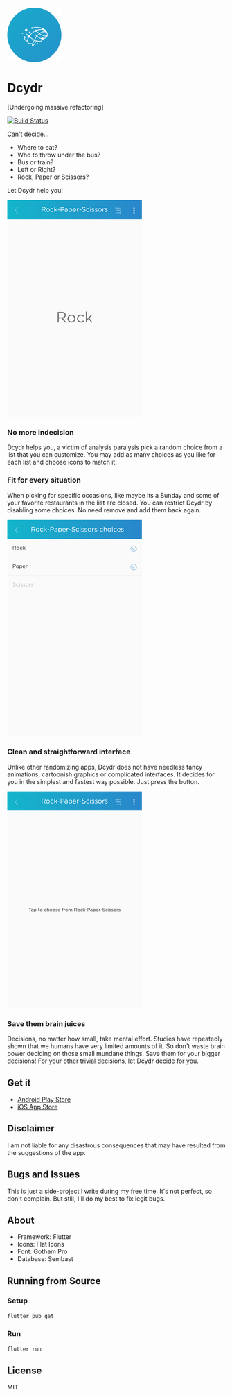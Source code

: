 ![logo](img/logo-with-background.png)

# Dcydr

[Undergoing massive refactoring]

[![Build Status](https://travis-ci.org/shyrwinsia/dcydr.svg?branch=master)](https://travis-ci.org/shyrwinsia/dcydr)

Can't decide...

- Where to eat?
- Who to throw under the bus?
- Bus or train?
- Left or Right?
- Rock, Paper or Scissors?

Let Dcydr help you!

![Screen 1](img/screen1.png)

### No more indecision

Dcydr helps you, a victim of analysis paralysis pick a random choice from a list that you can customize. You may add as many choices as you like for each list and choose icons to match it.

### Fit for every situation

When picking for specific occasions, like maybe its a Sunday and some of your favorite restaurants in the list are closed. You can restrict Dcydr by disabling some choices. No need remove and add them back again.

![Screen 3](img/screen3.png)

### Clean and straightforward interface

Unlike other randomizing apps, Dcydr does not have needless fancy animations, cartoonish graphics or complicated interfaces. It decides for you in the simplest and fastest way possible. Just press the button.

![Screen 4](img/screen4.png)

### Save them brain juices

Decisions, no matter how small, take mental effort. Studies have repeatedly shown that we humans have very limited amounts of it. So don't waste brain power deciding on those small mundane things. Save them for your bigger decisions! For your other trivial decisions, let Dcydr decide for you.

## Get it

- [Android Play Store]()
- [iOS App Store]()

## Disclaimer

I am not liable for any disastrous consequences that may have resulted from the suggestions of the app.

## Bugs and Issues

This is just a side-project I write during my free time. It's not perfect, so don't complain. But still, I'll do my best to fix legit bugs.

## About

- Framework: Flutter
- Icons: Flat Icons
- Font: Gotham Pro
- Database: Sembast

## Running from Source

### Setup

`flutter pub get`

### Run

`flutter run`

## License

MIT
